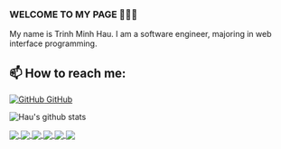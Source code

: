 ### WELCOME TO MY PAGE 👋👋👋

My name is Trinh Minh Hau. I am a software engineer, majoring in web interface programming.<br>

## 📫 How to reach me:

[![GitHub](https://i.stack.imgur.com/tskMh.png) GitHub](https://github.com/TrinhMinhHau/)

![Hau's github stats](https://github-readme-stats-git-masterrstaa-rickstaa.vercel.app/api?username=TrinhMinhHau&show_icons=true&theme=tokyonight&hide=contribs,prs,issues)

<a href="https://github.com/TrinhMinhHau/Calculator">
  <!-- Change the `github-readme-stats.anuraghazra1.vercel.app` to `github-readme-stats.vercel.app`  -->
  <img align="center" src="https://github-readme-stats.anuraghazra1.vercel.app/api/pin/?username=TrinhMinhHau&repo=Calculator&theme=merko" />
</a>
<a href="https://github.com/TrinhMinhHau/Clock">
  <!-- Change the `github-readme-stats.anuraghazra1.vercel.app` to `github-readme-stats.vercel.app`  -->
  <img align="center" src="https://github-readme-stats.anuraghazra1.vercel.app/api/pin/?username=TrinhMinhHau&repo=Clock&theme=dark" />
</a>

<a href="https://github.com/TrinhMinhHau/Note-App/">
  <!-- Change the `github-readme-stats.anuraghazra1.vercel.app` to `github-readme-stats.vercel.app`  -->
  <img align="center" src="https://github-readme-stats.anuraghazra1.vercel.app/api/pin/?username=TrinhMinhHau&repo=Note-App&theme=gruvbox" />
</a>    
<a href="https://github.com/TrinhMinhHau/PlayerMusic/">
  <!-- Change the `github-readme-stats.anuraghazra1.vercel.app` to `github-readme-stats.vercel.app`  -->
  <img align="center" src="https://github-readme-stats.anuraghazra1.vercel.app/api/pin/?username=TrinhMinhHau&repo=PlayerMusic&theme=dark" />
</a>

<a href="https://github.com/TrinhMinhHau/Weather-App/">
  <!-- Change the `github-readme-stats.anuraghazra1.vercel.app` to `github-readme-stats.vercel.app`  -->
  <img align="center" src="https://github-readme-stats.anuraghazra1.vercel.app/api/pin/?username=TrinhMinhHau&repo=Weather-App&theme=onedark" />
</a>    
<a href="https://github.com/TrinhMinhHau/Website_QuanLy_Ban_Giay/">
  <!-- Change the `github-readme-stats.anuraghazra1.vercel.app` to `github-readme-stats.vercel.app`  -->
  <img align="center" src="https://github-readme-stats.anuraghazra1.vercel.app/api/pin/?username=TrinhMinhHau&repo=Website_QuanLy_Ban_Giay&theme=synthwave" />
</a>
